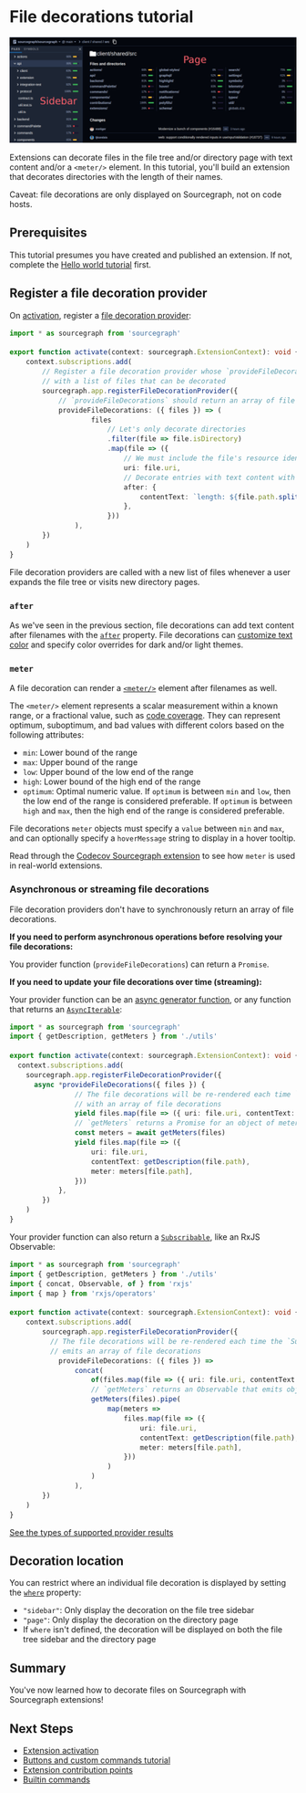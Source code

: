 # File decorations tutorial

![Sourcegraph extension button](img/file-decorations.png)

Extensions can decorate files in the file tree and/or directory page with text content and/or a `<meter/>` element. In this tutorial, you'll build an extension that decorates directories with the length of their names.

Caveat: file decorations are only displayed on Sourcegraph, not on code hosts.

## Prerequisites

This tutorial presumes you have created and published an extension. If not, complete the [Hello world tutorial](hello_world.md) first.

## Register a file decoration provider

On [activation](../activation.md), register a [file decoration provider](https://unpkg.com/sourcegraph/dist/docs/interfaces/_sourcegraph_.filedecorationprovider.html): 

```ts
import * as sourcegraph from 'sourcegraph'

export function activate(context: sourcegraph.ExtensionContext): void {
    context.subscriptions.add(
        // Register a file decoration provider whose `provideFileDecorations` method is called
        // with a list of files that can be decorated
        sourcegraph.app.registerFileDecorationProvider({
            // `provideFileDecorations` should return an array of file decorations
            provideFileDecorations: ({ files }) => (
                    files
                        // Let's only decorate directories
                        .filter(file => file.isDirectory)
                        .map(file => ({
                            // We must include the file's resource identifier
                            uri: file.uri,
                            // Decorate entries with text content with the `after` property
                            after: {
                                contentText: `length: ${file.path.split('/').pop()?.length ?? 0}`,
                            },
                        }))
                ),
        })
    )
}
```

File decoration providers are called with a new list of files whenever a user expands the file tree or visits new directory pages.

### `after`

As we've seen in the previous section, file decorations can add text content after filenames with the [`after`](https://unpkg.com/sourcegraph/dist/docs/interfaces/_sourcegraph_.filedecoration.html#after) property. File decorations can [customize text color](https://unpkg.com/sourcegraph/dist/docs/interfaces/_sourcegraph_.filedecorationattachmentrenderoptions.html) and specify color overrides for dark and/or light themes.

### `meter`

A file decoration can render a [`<meter/>`](https://unpkg.com/sourcegraph/dist/docs/interfaces/_sourcegraph_.filedecoration.html#meter) element after filenames as well.

The `<meter/>` element represents a scalar measurement within a known range, or a fractional value, such as [code coverage](https://docs.codecov.io/docs/about-code-coverage#what-is-code-coverage). They can represent optimum, suboptimum, and bad values with different colors based on the following attributes:

- `min`: Lower bound of the range
- `max`: Upper bound of the range
- `low`: Upper bound of the low end of the range
- `high`: Lower bound of the high end of the range
- `optimum`: Optimal numeric value. If `optimum` is between `min` and `low`, then the low end of the range is considered preferable. If `optimum` is between `high` and `max`, then the high end of the range is considered preferable.

File decorations `meter` objects must specify a `value` between `min` and `max`, and can optionally specify a `hoverMessage` string to display in a hover tooltip.

Read through the [Codecov Sourcegraph extension](https://sourcegraph.com/github.com/codecov/sourcegraph-codecov/-/blob/src/extension.ts#L227-309) to see how `meter` is used in real-world extensions.

### Asynchronous or streaming file decorations

File decoration providers don't have to synchronously return an array of file decorations. 

**If you need to perform asynchronous operations before resolving your file decorations:**

You provider function (`provideFileDecorations`) can return a `Promise`.

**If you need to update your file decorations over time (streaming):**

Your provider function can be an [async generator function](https://javascript.info/async-iterators-generators#async-generators-finally), or any function that returns an [`AsyncIterable`](https://developer.mozilla.org/en-US/docs/Web/JavaScript/Reference/Global_Objects/Symbol/asyncIterator#User-defined_Async_Iterables):

```ts
import * as sourcegraph from 'sourcegraph'
import { getDescription, getMeters } from './utils'

export function activate(context: sourcegraph.ExtensionContext): void {
  context.subscriptions.add(
    sourcegraph.app.registerFileDecorationProvider({
      async *provideFileDecorations({ files }) {
                // The file decorations will be re-rendered each time `yield` keyword is called 
                // with an array of file decorations 
                yield files.map(file => ({ uri: file.uri, contentText: getDescription(file.path) }))
                // `getMeters` returns a Promise for an object of meter objects keyed by file path
                const meters = await getMeters(files)
                yield files.map(file => ({
                    uri: file.uri,
                    contentText: getDescription(file.path),
                    meter: meters[file.path],
                }))
            },
        })
    )
}
```

Your provider function can also return a [`Subscribable`](https://unpkg.com/sourcegraph/dist/docs/interfaces/_sourcegraph_.subscribable.html), like an RxJS Observable:

```ts
import * as sourcegraph from 'sourcegraph'
import { getDescription, getMeters } from './utils'
import { concat, Observable, of } from 'rxjs'
import { map } from 'rxjs/operators'

export function activate(context: sourcegraph.ExtensionContext): void {
    context.subscriptions.add(
        sourcegraph.app.registerFileDecorationProvider({
          // The file decorations will be re-rendered each time the `Subscribable`
          // emits an array of file decorations 
            provideFileDecorations: ({ files }) =>
                concat(
                    of(files.map(file => ({ uri: file.uri, contentText: getDescription(file.path) }))),
                    // `getMeters` returns an Observable that emits objects of meter objects keyed by file path
                    getMeters(files).pipe(
                        map(meters =>
                            files.map(file => ({
                                uri: file.uri,
                                contentText: getDescription(file.path),
                                meter: meters[file.path],
                            }))
                        )
                    )
                ),
        })
    )
}

```

[See the types of supported provider results](https://unpkg.com/sourcegraph/dist/docs/index.html#providerresult)

## Decoration location

You can restrict where an individual file decoration is displayed by setting the [`where`](https://unpkg.com/sourcegraph/dist/docs/interfaces/_sourcegraph_.filedecoration.html#where) property:

- `"sidebar"`: Only display the decoration on the file tree sidebar
- `"page"`:  Only display the decoration on the directory page
- If `where` isn't defined, the decoration will be displayed on both the file tree sidebar and the directory page

## Summary

You've now learned how to decorate files on Sourcegraph with Sourcegraph extensions!

## Next Steps

- [Extension activation](../builtin_commands.md)
- [Buttons and custom commands tutorial](button_custom_commands.md)
- [Extension contribution points](../contributions.md)
- [Builtin commands](../builtin_commands.md)
